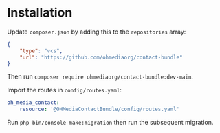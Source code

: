 # Installation

Update `composer.json` by adding this to the `repositories` array:

```json
{
    "type": "vcs",
    "url": "https://github.com/ohmediaorg/contact-bundle"
}
```

Then run `composer require ohmediaorg/contact-bundle:dev-main`.

Import the routes in `config/routes.yaml`:

```yaml
oh_media_contact:
    resource: '@OHMediaContactBundle/config/routes.yaml'
```

Run `php bin/console make:migration` then run the subsequent migration.
